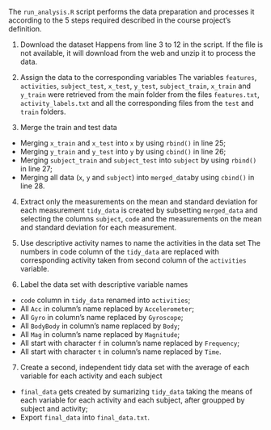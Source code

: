 The `run_analysis.R` script performs the data preparation and processes it according to the 5 steps required described in the course project’s definition.

1. Download the dataset
Happens from line 3 to 12 in the script. If the file is not available, it will download from the web and unzip it to process the data.

2. Assign the data to the corresponding variables
The variables `features`, `activities`, `subject_test`, `x_test`, `y_test`, `subject_train`, `x_train` and `y_train` were retrieved from the main folder from the files `features.txt`, `activity_labels.txt` and all the corresponding files from the `test` and `train` folders.

3. Merge the train and test data
- Merging `x_train` and `x_test` into `x` by using `rbind()` in line 25;
- Merging `y_train` and `y_test` into `y` by using `cbind()` in line 26;
- Merging `subject_train` and `subject_test` into `subject` by using `rbind()` in line 27;
- Merging all data (`x`, `y` and `subject`) into `merged_data`by using `cbind()` in line 28.

4. Extract only the measurements on the mean and standard deviation for each measurement
`tidy_data` is created by subsetting `merged_data` and selecting the columns `subject`, `code` and the measurements on the mean and standard deviation for each measurement.

5. Use descriptive activity names to name the activities in the data set
The numbers in code column of the `tidy_data` are replaced with corresponding activity taken from second column of the `activities` variable.

6. Label the data set with descriptive variable names
- `code` column in `tidy_data` renamed into `activities`;
- All `Acc` in column’s name replaced by `Accelerometer`;
- All `Gyro` in column’s name replaced by `Gyroscope`;
- All `BodyBody` in column’s name replaced by `Body`;
- All `Mag` in column’s name replaced by `Magnitude`;
- All start with character `f` in column’s name replaced by `Frequency`;
- All start with character `t` in column’s name replaced by `Time`.

7. Create a second, independent tidy data set with the average of each variable for each activity and each subject
- `final_data` gets created by sumarizing `tidy_data` taking the means of each variable for each activity and each subject, after groupped by subject and activity;
- Export `final_data` into `final_data.txt`.  
